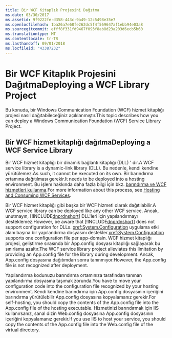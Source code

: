 ```yaml
---
title: Bir WCF Kitaplık Projesini Dağıtma
ms.date: 03/30/2017
ms.assetid: 9f9222fe-d358-443c-9a49-12c5498e35e7
ms.openlocfilehash: 1ba26a7e68fe262dc5f4f569647af1ebb94e03a8
ms.sourcegitcommit: efff8f331fd9467f093f8ab8d23a203d6ecb5b60
ms.translationtype: MT
ms.contentlocale: tr-TR
ms.lasthandoff: 09/01/2018
ms.locfileid: "43387232"
---
```

# <a name="deploying-a-wcf-library-project"></a><span data-ttu-id="80dfb-102">Bir WCF Kitaplık Projesini Dağıtma</span><span class="sxs-lookup"><span data-stu-id="80dfb-102">Deploying a WCF Library Project</span></span>
<span data-ttu-id="80dfb-103">Bu konuda, bir Windows Communication Foundation (WCF) hizmet kitaplığı projesi nasıl dağıtabileceğiniz açıklanmıştır.</span><span class="sxs-lookup"><span data-stu-id="80dfb-103">This topic describes how you can deploy a Windows Communication Foundation (WCF) Service Library Project.</span></span>  
  
## <a name="deploying-a-wcf-service-library"></a><span data-ttu-id="80dfb-104">Bir WCF hizmet kitaplığı dağıtma</span><span class="sxs-lookup"><span data-stu-id="80dfb-104">Deploying a WCF Service Library</span></span>  
 <span data-ttu-id="80dfb-105">Bir WCF hizmet kitaplığı bir dinamik bağlantı kitaplığı (DLL) ' dir.</span><span class="sxs-lookup"><span data-stu-id="80dfb-105">A WCF service library is a dynamic-link library (DLL).</span></span> <span data-ttu-id="80dfb-106">Bu nedenle, kendi kendine yürütülemez.</span><span class="sxs-lookup"><span data-stu-id="80dfb-106">As such, it cannot be executed on its own.</span></span> <span data-ttu-id="80dfb-107">Bir barındırma ortamına dağıtılması gerekir.</span><span class="sxs-lookup"><span data-stu-id="80dfb-107">It needs to be deployed into a hosting environment.</span></span> <span data-ttu-id="80dfb-108">Bu işlem hakkında daha fazla bilgi için bkz. [barındırma ve WCF hizmetleri kullanma](https://go.microsoft.com/fwlink/?LinkId=99932).</span><span class="sxs-lookup"><span data-stu-id="80dfb-108">For more information about this process, see [Hosting and Consuming WCF Services](https://go.microsoft.com/fwlink/?LinkId=99932).</span></span>  
  
 <span data-ttu-id="80dfb-109">Bir WCF hizmet kitaplığı gibi başka bir WCF hizmeti olarak dağıtılabilir.</span><span class="sxs-lookup"><span data-stu-id="80dfb-109">A WCF service library can be deployed like any other WCF service.</span></span> <span data-ttu-id="80dfb-110">Ancak, unutmayın, [!INCLUDE[dnprdnshort](../../../includes/dnprdnshort-md.md)] DLL'leri için yapılandırmayı desteklemez.</span><span class="sxs-lookup"><span data-stu-id="80dfb-110">However, be aware that [!INCLUDE[dnprdnshort](../../../includes/dnprdnshort-md.md)] does not support configuration for DLLs.</span></span> <span data-ttu-id="80dfb-111"><xref:System.Configuration> uygulama etki alanı başına bir yapılandırma dosyasını destekler.</span><span class="sxs-lookup"><span data-stu-id="80dfb-111"><xref:System.Configuration> supports one configuration file per app-domain.</span></span> <span data-ttu-id="80dfb-112">WCF hizmet kitaplığı projesi, geliştirme sırasında bir App.config dosyası kitaplığı sağlayarak bu sınırlama azaltır.</span><span class="sxs-lookup"><span data-stu-id="80dfb-112">The WCF service library project alleviates this limitation by providing an App.config file for the library during development.</span></span> <span data-ttu-id="80dfb-113">Ancak, App.config dosyasına dağıtımdan sonra tanınmıyor.</span><span class="sxs-lookup"><span data-stu-id="80dfb-113">However, the App.config file is not recognized after deployment.</span></span>  
  
 <span data-ttu-id="80dfb-114">Yapılandırma kodunuzu barındırma ortamınıza tarafından tanınan yapılandırma dosyasına taşımak zorunda.</span><span class="sxs-lookup"><span data-stu-id="80dfb-114">You have to move your configuration code into the configuration file recognized by your hosting environment.</span></span> <span data-ttu-id="80dfb-115">Kendi kendine barındırma için App.config dosyasının içeriğini barındırma yürütülebilir App.config dosyasına kopyalamanız gerekir.</span><span class="sxs-lookup"><span data-stu-id="80dfb-115">For self-hosting, you should copy the contents of the App.config file into the App.config file of the hosting executable.</span></span> <span data-ttu-id="80dfb-116">Hizmetinizi barındırmak için IIS kullanırsanız, sanal dizin Web.config dosyasına App.config dosyasının içeriğini kopyalamanız gerekir.</span><span class="sxs-lookup"><span data-stu-id="80dfb-116">If you use IIS to host your service, you should copy the contents of the App.config file into the Web.config file of the virtual directory.</span></span>

